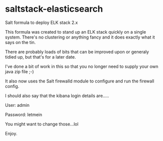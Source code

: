 # saltstack-elasticsearch
Salt formula to deploy ELK stack 2.x

This formula was created to stand up an ELK stack quickly on a single system. There's no clustering or anything fancy and it does exactly what it says on the tin.

There are probably loads of bits that can be improved upon or generaly tidied up, but that's for a later date.

I've done a bit of work in this so that you no longer need to supply your own java zip file ;-)

It also now uses the Salt firewalld module to configure and run the firewall config. 

I should also say that the kibana login details are.....

User: admin


Password: letmein

You might want to change those...lol

Enjoy.
